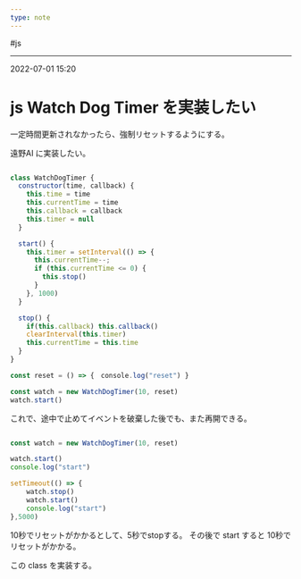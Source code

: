 ```yaml
---
type: note
---
```


#js

---
2022-07-01  15:20

# js Watch Dog Timer を実装したい

一定時間更新されなかったら、強制リセットするようにする。

遠野AI に実装したい。


```js

class WatchDogTimer {
  constructor(time, callback) {
    this.time = time
    this.currentTime = time
    this.callback = callback
    this.timer = null
  }

  start() {
    this.timer = setInterval(() => {
      this.currentTime--;
      if (this.currentTime <= 0) {
        this.stop()
      }
    }, 1000)
  }

  stop() {
    if(this.callback) this.callback()
    clearInterval(this.timer)
    this.currentTime = this.time
  }
}

const reset = () => {　console.log("reset") }

const watch = new WatchDogTimer(10, reset)
watch.start()
```

これで、途中で止めてイベントを破棄した後でも、また再開できる。

```js

const watch = new WatchDogTimer(10, reset)

watch.start()
console.log("start")

setTimeout(() => {
	watch.stop()
	watch.start()
	console.log("start")
},5000)
```

10秒でリセットがかかるとして、5秒でstopする。
その後で start すると 10秒でリセットがかかる。

この class を実装する。


